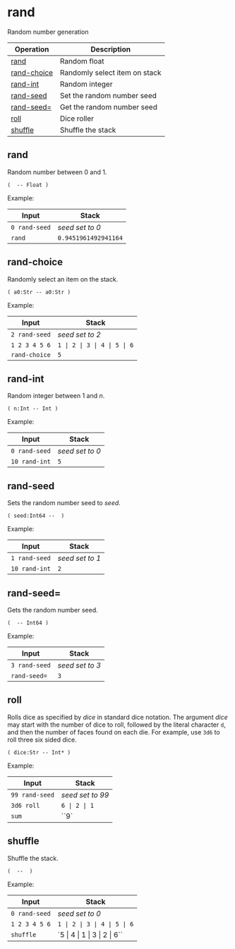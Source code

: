 <!-- Document generated by "gen-doc"; DO NOT EDIT -->
# rand

Random number generation

| Operation                   | Description
|-----------------------------|---------------
| [rand](#rand)               | Random float
| [rand-choice](#rand-choice) | Randomly select item on stack
| [rand-int](#rand-int)       | Random integer
| [rand-seed](#rand-seed)     | Set the random number seed
| [rand-seed=](#rand-seed=)   | Get the random number seed
| [roll](#roll)               | Dice roller
| [shuffle](#shuffle)         | Shuffle the stack


## rand

Random number between 0 and 1.

	(  -- Float )

Example:

<!-- test: rand -->

| Input         | Stack
|---------------|---------------
| `0 rand-seed` | *seed set to 0* 
| `rand       ` | `0.9451961492941164` 

## rand-choice

Randomly select an item on the stack.

	( a0:Str -- a0:Str )

Example:

<!-- test: rand-choice -->

| Input         | Stack
|---------------|---------------
| `2 rand-seed` | *seed set to 2* 
| `1 2 3 4 5 6` | `1 \| 2 \| 3 \| 4 \| 5 \| 6` 
| `rand-choice` | `5` 

## rand-int

Random integer between 1 and *n*.

	( n:Int -- Int )

Example:

<!-- test: rand-int -->

| Input         | Stack
|---------------|---------------
| `0 rand-seed` | *seed set to 0* 
| `10 rand-int` | `5` 

## rand-seed

Sets the random number seed to *seed*.

	( seed:Int64 --  )

Example:

<!-- test: rand-seed -->

| Input         | Stack
|---------------|---------------
| `1 rand-seed` | *seed set to 1* 
| `10 rand-int` | `2` 

## rand-seed=

Gets the random number seed.

	(  -- Int64 )

Example:

<!-- test: rand-seed= -->

| Input         | Stack
|---------------|---------------
| `3 rand-seed` | *seed set to 3* 
| `rand-seed= ` | `3` 

## roll

Rolls dice as specified by *dice* in standard dice notation. The argument
*dice* may start with the number of dice to roll, followed by the literal
character `d`, and then the number of faces found on each die. For example,
use `3d6` to roll three six sided dice.

	( dice:Str -- Int* )

Example:

<!-- test: roll -->

| Input          | Stack
|----------------|---------------
| `99 rand-seed` | *seed set to 99* 
| `3d6 roll    ` | `6 \| 2 \| 1` 
| `sum         ` | ``9` 

## shuffle

Shuffle the stack.

	(  --  )

Example:

<!-- test: shuffle -->

| Input         | Stack
|---------------|---------------
| `0 rand-seed` | *seed set to 0* 
| `1 2 3 4 5 6` | `1 \| 2 \| 3 \| 4 \| 5 \| 6` 
| `shuffle    ` | `5 \| 4 \| 1 \| 3 \| 2 \| 6`` 
